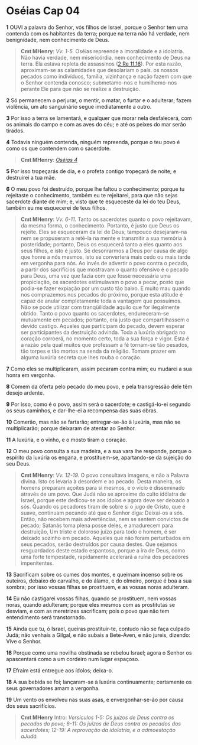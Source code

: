 # Oséias Cap 04

**1** 	OUVI a palavra do Senhor, vós filhos de Israel, porque o Senhor tem uma contenda com os habitantes da terra; porque na terra não há verdade, nem benignidade, nem conhecimento de Deus.

> **Cmt MHenry**: *Vv. 1-5.* Oséias repreende a imoralidade e a idolatria. Não havia verdade, nem misericórdia, nem conhecimento de Deus na terra. Ela estava repleta de assassinos ([2 Re 11.16](../12A-2Rs/11.md#16)). Por esta razão, aproximam-se as calamidades que desolariam o país. os nossos pecados como indivíduos, família, vizinhança e nação fazem com que o Senhor contenda conosco; submetamo-nos e humilhemo-nos perante Ele para que não se realize a destruição.

**2** 	Só permanecem o perjurar, o mentir, o matar, o furtar e o adulterar; fazem violência, um ato sanguinário segue imediatamente a outro.

**3** 	Por isso a terra se lamentará, e qualquer que morar nela desfalecerá, com os animais do campo e com as aves do céu; e até os peixes do mar serão tirados.

**4** 	Todavia ninguém contenda, ninguém repreenda, porque o teu povo é como os que contendem com o sacerdote.

> **Cmt MHenry**: *[Oséias 4](../28A-Os/04.md#0)*

**5** 	Por isso tropeçarás de dia, e o profeta contigo tropeçará de noite; e destruirei a tua mãe.

**6** 	O meu povo foi destruído, porque lhe faltou o conhecimento; porque tu rejeitaste o conhecimento, também eu te rejeitarei, para que não sejas sacerdote diante de mim; e, visto que te esqueceste da lei do teu Deus, também eu me esquecerei de teus filhos.

> **Cmt MHenry**: *Vv. 6-11.* Tanto os sacerdotes quanto o povo rejeitavam, da mesma forma, o conhecimento. Portanto, é justo que Deus os rejeite. Eles se esqueceram da lei de Deus; tampouco desejaram-na nem se propuseram a retê-la na mente e transmitir a sua memória à posteridade; portanto, Deus os esquecerá tanto a eles quanto aos seus filhos, e isto é justo. Se desonrarmos a Deus por causa de algo que honre a nós mesmos, isto se converterá mais cedo ou mais tarde em vergonha para nós. Ao invés de advertir o povo contra o pecado, a partir dos sacrifícios que mostravam o quanto ofensivo é o pecado para Deus, uma vez que fazia com que fosse necessária uma propiciação, os sacerdotes estimulavam o povo a pecar, posto que podia-se fazer expiação por um custo tão baixo. E muito mau quando nos comprazemos nos pecados do próximo, porque esta atitude é capaz de anular completamente toda a vantagem que possuímos. Não se pode utilizar com tranqüilidade aquilo que for ilegalmente obtido. Tanto o povo quanto os sacerdotes, endureceram-se mutuamente em pecados; portanto, era justo que compartilhassem o devido castigo. Aqueles que participam do pecado, devem esperar ser participantes da destruição advinda. Toda a luxúria abrigada no coração corroerá, no momento certo, toda a sua força e vigor. Esta é a razão pela qual muitos que professam a fé tornam-se tão pesados, tão torpes e tão mortos na senda da religião. Tomam prazer em alguma luxúria secreta que lhes rouba o coração.

**7** 	Como eles se multiplicaram, assim pecaram contra mim; eu mudarei a sua honra em vergonha.

**8** 	Comem da oferta pelo pecado do meu povo, e pela transgressão dele têm desejo ardente.

**9** 	Por isso, como é o povo, assim será o sacerdote; e castigá-lo-ei segundo os seus caminhos, e dar-lhe-ei a recompensa das suas obras.

**10** 	Comerão, mas não se fartarão; entregar-se-ão à luxúria, mas não se multiplicarão; porque deixaram de atentar ao Senhor.

**11** 	A luxúria, e o vinho, e o mosto tiram o coração.

**12** 	O meu povo consulta a sua madeira, e a sua vara lhe responde, porque o espírito da luxúria os engana, e prostituem-se, apartando-se da sujeição do seu Deus.

> **Cmt MHenry**: *Vv. 12-19.* O povo consultava imagens, e não a Palavra divina. Isto os levaria à desordem e ao pecado. Desta maneira, os homens preparam açoites para si mesmos, e o vício é disseminado através de um povo. Que Judá não se aproxime do culto idólatra de Israel, porque este dedicou-se aos ídolos e agora deve ser deixado a sós. Quando os pecadores tiram de sobre si o jugo de Cristo, que é suave, continuam pecando até que o Senhor diga: Deixai-os a sós. Então, não recebem mais advertências, nem se sentem convictos de pecado; Satanás toma plena posse deles, e amadurecem para destruição, Um triste e doloroso juízo para todo o homem, é ser deixado sozinho em pecado. Aqueles que não foram perturbados em seus pecados, serão destruídos por causa destes. Que sejamos resguardados deste estado espantoso, porque a ira de Deus, como uma forte tempestade, rapidamente acelerará a ruína dos pecadores impenitentes.

**13** 	Sacrificam sobre os cumes dos montes, e queimam incenso sobre os outeiros, debaixo do carvalho, e do álamo, e do olmeiro, porque é boa a sua sombra; por isso vossas filhas se prostituem, e as vossas noras adulteram.

**14** 	Eu não castigarei vossas filhas, quando se prostituem, nem vossas noras, quando adulteram; porque eles mesmos com as prostitutas se desviam, e com as meretrizes sacrificam; pois o povo que não tem entendimento será transtornado.

**15** 	Ainda que tu, ó Israel, queiras prostituir-te, contudo não se faça culpado Judá; não venhais a Gilgal, e não subais a Bete-Áven, e não jureis, dizendo: Vive o Senhor.

**16** 	Porque como uma novilha obstinada se rebelou Israel; agora o Senhor os apascentará como a um cordeiro num lugar espaçoso.

**17** 	Efraim está entregue aos ídolos; deixa-o.

**18** 	A sua bebida se foi; lançaram-se à luxúria continuamente; certamente os seus governadores amam a vergonha.

**19** 	Um vento os envolveu nas suas asas, e envergonhar-se-ão por causa dos seus sacrifícios.


> **Cmt MHenry** Intro: *Versículos 1-5: Os juízos de Deus contra os pecados do povo; 6-11: Os juízos de Deus contra os pecados dos sacerdotes; 12-19: A reprovação da idolatria, e a admoestação aJudá.*